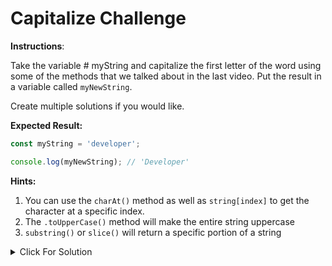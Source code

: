 # Capitalize Challenge

**Instructions**:

Take the variable # myString and capitalize the first letter of the word using some of the methods that we talked about in the last video. Put the result in a variable called `myNewString`.

Create multiple solutions if you would like.

**Expected Result:**

```JavaScript
const myString = 'developer';

console.log(myNewString); // 'Developer'
```

**Hints:**

1. You can use the `charAt()` method as well as `string[index]` to get the character at a specific index.
2. The `.toUpperCase()` method will make the entire string uppercase
3. `substring()` or `slice()` will return a specific portion of a string

<details>
  <summary>Click For Solution</summary>
  
  There are many ways to do this. Let's take a look at a few

```JavaScript
// Solution 1
const myNewString = myString.charAt(0).toUpperCase() + myString.substring(1);

// Solution 2 (Uses string[0] instead of string.charAt(0))
const myNewString = myString[0].toUpperCase() + myString.substring(1);

// Solution 3 (Uses template literal and slice())
const myNewString = `${myString[0].toUpperCase()}${myString.slice(1)}`;
```

In all of these, we get the first character of the string, then we use the **substring()** or **slice()** method to get the rest of the string. We then use the **toUpperCase()** method to capitalize the first character and then we concatenate the result with the rest of the string.

</details>
